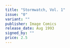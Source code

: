 ```yaml
---
title: "Stormwatch, Vol. 1"
issue: "0"
variant: ""
publisher: Image Comics
release_date: Aug 1993
signed_by: ""
price: 2.5
---
```

